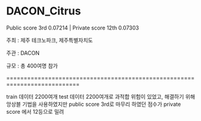 # DACON_Citrus

Public score 3rd 0.07214 | Private score 12th 0.07303

주최 : 제주 테크노파크, 제주특별자치도

주관 : DACON

규모 : 총 400여명 참가

===========================================================================

train 데이터 2200여개 test 데이터 2200여개로
과적합 위험이 있었고, 해결하기 위해 앙상블 기법을 사용하였지만
public score 3rd로 마무리 하였던 점수가
private score 에서 12등으로 밀려

